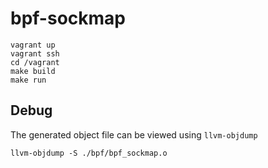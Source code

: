 # bpf-sockmap

```
vagrant up
vagrant ssh
cd /vagrant
make build
make run
```

## Debug

The generated object file can be viewed using `llvm-objdump`

```
llvm-objdump -S ./bpf/bpf_sockmap.o
```
